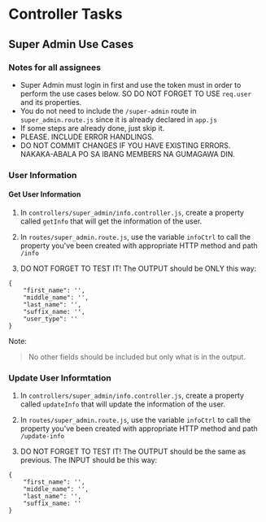 # Controller Tasks

## Super Admin Use Cases

### Notes for all assignees

- Super Admin must login in first and use the token must in order to perform the use cases below. SO DO NOT FORGET TO USE `req.user` and its properties.
- You do not need to include the `/super-admin` route in `super_admin.route.js` since it is already declared in `app.js`
- If some steps are already done, just skip it.
- PLEASE. INCLUDE ERROR HANDLINGS. 
- DO NOT COMMIT CHANGES IF YOU HAVE EXISTING ERRORS. NAKAKA-ABALA PO SA IBANG MEMBERS NA GUMAGAWA DIN.

### User Information

#### Get User Information

1. In `controllers/super_admin/info.controller.js`, create a property called `getInfo` that will get the information of the user.

2. In `routes/super_admin.route.js`, use the variable `infoCtrl` to call the property you've been created with appropriate HTTP method and path `/info`

3. DO NOT FORGET TO TEST IT! The OUTPUT should be ONLY this way:

```
{
    "first_name": '',
    "middle_name": '',
    "last_name": '',
    "suffix_name: '',
    "user_type": ''
}
```

Note:
> No other fields should be included but only what is in the output.

### Update User Informtation

1. In `controllers/super_admin/info.controller.js`, create a property called `updateInfo` that will update the information of the user.

2. In `routes/super_admin.route.js`, use the variable `infoCtrl` to call the property you've been created with appropriate HTTP method and path `/update-info`

3. DO NOT FORGET TO TEST IT! The OUTPUT should be the same as previous. The INPUT should be this way:

```
{
    "first_name": '',
    "middle_name": '',
    "last_name": '',
    "suffix_name: ''
}
```